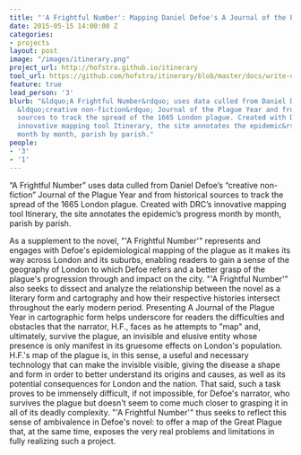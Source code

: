 ```yaml
---
title: "'A Frightful Number': Mapping Daniel Defoe's A Journal of the Plague Year"
date: 2015-05-15 14:00:00 Z
categories:
- projects
layout: post
image: "/images/itinerary.png"
project_url: http://hofstra.github.io/itinerary
tool_url: https://github.com/hofstra/itinerary/blob/master/docs/write-up.md
feature: true
lead_person: '3'
blurb: "&ldquo;A Frightful Number&rdquo; uses data culled from Daniel Defoe&rsquo;s
  &ldquo;creative non-fiction&rdquo; Journal of the Plague Year and from historical
  sources to track the spread of the 1665 London plague. Created with DRC&rsquo;s
  innovative mapping tool Itinerary, the site annotates the epidemic&rsquo;s progress
  month by month, parish by parish."
people:
- '3'
- '1'
---
```


“A Frightful Number” uses data culled from Daniel Defoe’s “creative non-fiction” Journal of the Plague Year and from historical sources to track the spread of the 1665 London plague.  Created with DRC’s innovative mapping tool Itinerary, the site annotates the epidemic’s progress month by month, parish by parish.

<!--more-->

<!--
'A Frightful Number': Mapping Daniel Defoe's A Journal of the Plague Year offers students of literature and fellow scholars a different way of reading and experiencing Defoe's novel, one that places his narration of the Great Plague of London (1664-1665) within the broader history of cartography during the late seventeenth and early eighteenth centuries.
 -->

As a supplement to the novel, "'A Frightful Number'" represents and engages with Defoe's epidemiological mapping of the plague as it makes its way across London and its suburbs, enabling readers to gain a sense of the geography of London to which Defoe refers and a better grasp of the plague's progression through and impact on the city. "'A Frightful Number'" also seeks to dissect and analyze the relationship between the novel as a literary form and cartography and how their respective histories intersect throughout the early modern period. Presenting A Journal of the Plague Year in cartographic form helps underscore for readers the difficulties and obstacles that the narrator, H.F., faces as he attempts to "map" and, ultimately, survive the plague, an invisible and elusive entity whose presence is only manifest in its gruesome effects on London's population. H.F.'s map of the plague is, in this sense, a useful and necessary technology that can make the invisible visible, giving the disease a shape and form in order to better understand its origins and causes, as well as its potential consequences for London and the nation. That said, such a task proves to be immensely difficult, if not impossible, for Defoe's narrator, who survives the plague but doesn't seem to come much closer to grasping it in all of its deadly complexity. "'A Frightful Number'" thus seeks to reflect this sense of ambivalence in Defoe's novel: to offer a map of the Great Plague that, at the same time, exposes the very real problems and limitations in fully realizing such a project.

<style type="text/css">
.post-image {
	background-position: center 0px;
}
</style>
